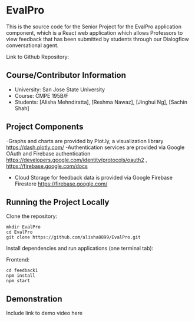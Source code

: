# EvalPro

This is the source code for the Senior Project for the EvalPro application component, which is a React web application which allows Professors to view feedback that has been submitted by students through our Dialogflow conversational agent. 

Link to Github Repository: 

## Course/Contributor Information

- University: San Jose State University
- Course: CMPE 195B/F
- Students: [Alisha Mehndiratta], [Reshma Nawaz], [Jinghui Ng], [Sachin Shah]

## Project Components

-Graphs and charts are provided by Plot.ly, a visualization library https://dash.plotly.com/
-Authentication services are provided via Google OAuth and Firebase authentication https://developers.google.com/identity/protocols/oauth2 , https://firebase.google.com/docs
- Cloud Storage for feedback data is provided via Google Firebase Firestore https://firebase.google.com/

## Running the Project Locally

Clone the repository:

```
mkdir EvalPro
cd EvalPro
git clone https://github.com/alisha8899/EvalPro.git
```

Install dependencies and run applications (one terminal tab):

Frontend:

```
cd feedback1
npm install 
npm start

```

## Demonstration
 Include link to demo video here 
